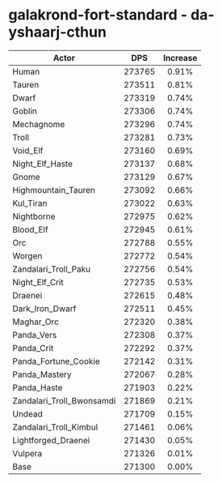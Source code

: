 # galakrond-fort-standard - da-yshaarj-cthun
| Actor | DPS | Increase |
|---|:---:|:---:|
|Human|273765|0.91%|
|Tauren|273511|0.81%|
|Dwarf|273319|0.74%|
|Goblin|273306|0.74%|
|Mechagnome|273296|0.74%|
|Troll|273281|0.73%|
|Void_Elf|273160|0.69%|
|Night_Elf_Haste|273137|0.68%|
|Gnome|273129|0.67%|
|Highmountain_Tauren|273092|0.66%|
|Kul_Tiran|273022|0.63%|
|Nightborne|272975|0.62%|
|Blood_Elf|272945|0.61%|
|Orc|272788|0.55%|
|Worgen|272772|0.54%|
|Zandalari_Troll_Paku|272756|0.54%|
|Night_Elf_Crit|272735|0.53%|
|Draenei|272615|0.48%|
|Dark_Iron_Dwarf|272511|0.45%|
|Maghar_Orc|272320|0.38%|
|Panda_Vers|272308|0.37%|
|Panda_Crit|272292|0.37%|
|Panda_Fortune_Cookie|272142|0.31%|
|Panda_Mastery|272067|0.28%|
|Panda_Haste|271903|0.22%|
|Zandalari_Troll_Bwonsamdi|271869|0.21%|
|Undead|271709|0.15%|
|Zandalari_Troll_Kimbul|271461|0.06%|
|Lightforged_Draenei|271430|0.05%|
|Vulpera|271326|0.01%|
|Base|271300|0.00%|
